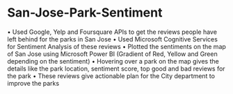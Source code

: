 # San-Jose-Park-Sentiment

• Used Google, Yelp and Foursquare APIs to get the reviews people have left behind for the parks in San Jose
• Used Microsoft Cognitive Services for Sentiment Analysis of these reviews
• Plotted the sentiments on the map of San Jose using Microsoft Power BI (Gradient of Red, Yellow and Green depending on the sentiment)
• Hovering over a park on the map gives the details like the park location, sentiment score, top good and bad reviews for the park
• These reviews give actionable plan for the City department to improve the parks
